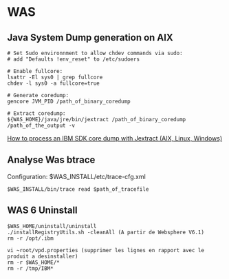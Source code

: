 WAS
===

Java System Dump generation on AIX
----------------------------------

    # Set Sudo environnment to allow chdev commands via sudo:
    # add "Defaults !env_reset" to /etc/sudoers

    # Enable fullcore:
    lsattr -El sys0 | grep fullcore
    chdev -l sys0 -a fullcore=true

    # Generate coredump:
    gencore JVM_PID /path_of_binary_coredump

    # Extract coredump:
    ${WAS_HOME}/java/jre/bin/jextract /path_of_binary_coredump /path_of_the_output -v

[How to process an IBM SDK core dump with Jextract (AIX, Linux, Windows)](http://www-01.ibm.com/support/docview.wss?uid=swg21577379)

Analyse Was btrace
------------------

Configuration: $WAS_INSTALL/etc/trace-cfg.xml

    $WAS_INSTALL/bin/trace read $path_of_tracefile

WAS 6 Uninstall
---------------

    $WAS_HOME/uninstall/uninstall
    ./installRegistryUtils.sh -cleanAll (A partir de Websphere V6.1)
    rm -r /opt/.ibm

    vi ~root/vpd.properties (supprimer les lignes en rapport avec le produit a desinstaller)
    rm -r $WAS_HOME/*
    rm -r /tmp/IBM*
